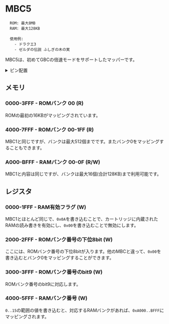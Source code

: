 # MBC5

```
  ROM: 最大8MB
  RAM: 最大128KB

  使用例:
    - ドラクエ3
    - ゼルダの伝説 ふしぎの木の実
```

MBC5は、初めてGBCの倍速モードをサポートしたマッパーです。

<details>
  <summary>ピン配置</summary>

![](../../images/mbc5/pin.png)

</details>

## メモリ

### 0000-3FFF - ROMバンク 00 (R)

ROMの最初の16KBがマッピングされています。

### 4000-7FFF - ROMバンク 00-1FF (R)

MBC1と同じですが、バンクは最大512個までです。またバンク0をマッピングすることもできます。

### A000-BFFF - RAMバンク 00-0F (R/W)

MBC1と内容は同じですが、バンクは最大16個(合計128KB)まで利用可能です。

## レジスタ

### 0000-1FFF - RAM有効フラグ (W)

MBC1とほとんど同じで、`0x0A`を書き込むことで、カートリッジに内蔵されたRAMの読み書きを有効にし、`0x00`を書き込むことで無効にします。

### 2000-2FFF - ROMバンク番号の下位8bit (W)

ここには、ROMバンク番号の下位8bitが入ります。他のMBCと違って、`0x00`を書き込むとバンク0をマッピングすることができます。

### 3000-3FFF - ROMバンク番号のbit9 (W)

ROMバンク番号のbit9に対応します。

### 4000-5FFF - RAMバンク番号 (W)

`0..15`の範囲の値を書き込むと、対応するRAMバンクがあれば、`0xA000..BFFF`にマッピングされます。

